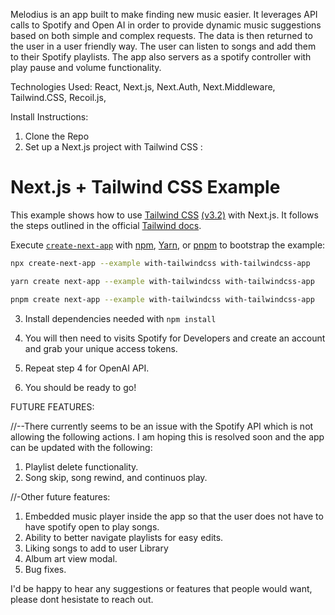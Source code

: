 Melodius is an app built to make finding new music easier. It leverages API calls to Spotify and Open AI in order to provide dynamic music suggestions based on both simple and complex requests. The data is then returned to the user in a user friendly way. The user can listen to songs and add them to their Spotify playlists. The app also servers as a spotify controller with play pause and volume functionality. 

Technologies Used: React, Next.js, Next.Auth, Next.Middleware, Tailwind.CSS, Recoil.js, 

Install Instructions:

1. Clone the Repo
2. Set up a Next.js project with Tailwind CSS :

# Next.js + Tailwind CSS Example

This example shows how to use [Tailwind CSS](https://tailwindcss.com/) [(v3.2)](https://tailwindcss.com/blog/tailwindcss-v3-2) with Next.js. It follows the steps outlined in the official [Tailwind docs](https://tailwindcss.com/docs/guides/nextjs).

Execute [`create-next-app`](https://github.com/vercel/next.js/tree/canary/packages/create-next-app) with [npm](https://docs.npmjs.com/cli/init), [Yarn](https://yarnpkg.com/lang/en/docs/cli/create/), or [pnpm](https://pnpm.io) to bootstrap the example:

```bash
npx create-next-app --example with-tailwindcss with-tailwindcss-app
```

```bash
yarn create next-app --example with-tailwindcss with-tailwindcss-app
```

```bash
pnpm create next-app --example with-tailwindcss with-tailwindcss-app
```
3. Install dependencies needed with ```npm install ```

4. You will then need to visits Spotify for Developers and create an account and grab your unique access tokens.
5. Repeat step 4 for OpenAI API.

6. You should be ready to go! 


FUTURE FEATURES:

//--There currently seems to be an issue with the Spotify API which is not allowing the following actions. I am hoping this is resolved soon and the app can be updated with the following:
1. Playlist delete functionality.
2. Song skip, song rewind, and continuos play. 

//-Other future features:

1. Embedded music player inside the app so that the user does not have to have spotify open to play songs. 
2. Ability to better navigate playlists for easy edits.
3. Liking songs to add to user Library
4. Album art view modal.
5. Bug fixes. 

I'd be happy to hear any suggestions or features that people would want, please dont hesistate to reach out. 
